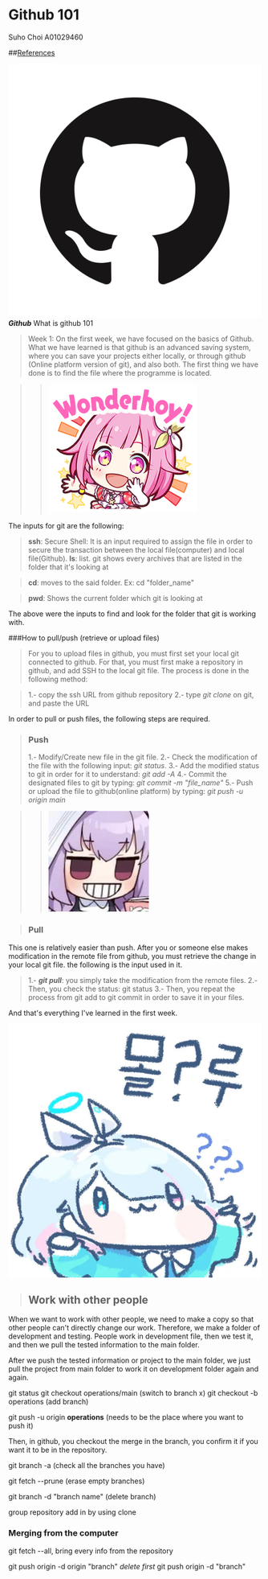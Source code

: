 # Github 101

Suho Choi A01029460


##[References](https://www.markdownguide.org/)

![Github logo](/Images/GIthub%20logo.png)
***Github***
What is github 101

>Week 1: On the first week, we have focused on the basics of Github. What we have learned is that github is an advanced saving system, where you can save your projects either locally, or through github (Online platform version of git), and also both.
The first thing we have done is to find the file where the programme is located.

>>![wonderhoy](/Images/wonderhoy.png)

The inputs for git are the following:
>**ssh**: Secure Shell: It is an input required to assign the file in order to secure the transaction between the local file(computer) and local file(Github).
>**ls**: list. git shows every archives that are listed in the folder that it's looking at

>**cd**: moves to the said folder. Ex: cd "folder_name"

>**pwd**: Shows the current folder which git is looking at

The above were the inputs to find and look for the folder that git is working with.

###How to pull/push (retrieve or upload files)

>For you to upload files in github, you must first set your local git connected to github. For that, you must first make a repository in github, and add SSH to the local git file. The process is done in the following method:

>1.- copy the ssh URL from github repository
>2.- type *git clone* on git, and paste the URL


In order to pull or push files, the following steps are required.

>### Push
>1.- Modify/Create new file in the git file.
>2.- Check the modification of the file with the following input: *git status*.
>3.- Add the modified status to git in order for it to understand: *git add -A*
>4.- Commit the designated files to git by typing: *git commit -m "file_name"*
>5.- Push or upload the file to github(online platform) by typing: *git push -u origin main*

>>![건-치](/Images/건-치.jpg)

>### Pull

This one is relatively easier than push.
After you or someone else makes modification in the remote file from github, you must retrieve the change in your local git file. the following is the input used in it.

>1.- ***git pull***: you simply take the modification from the remote files.
>2.- Then, you check the status: git status
>3.- Then, you repeat the process from git add to git commit in order to save it in your files.

And that's everything I've learned in the first week.


![몰루](/Images/몰루.jpg)

> ## Work with other people

When we want to work with other people, we need to make a copy so that other people can't directly change our work. Therefore, we make a folder of development and testing. People work in development file, then we test it, and then we pull the tested information to the main folder.

After we push the tested information or project to the main folder, we just pull the project from main folder to work it on development folder again and again.


git status
git checkout operations/main (switch to branch x)
git checkout -b operations (add branch)

git push -u origin **operations** (needs to be the place where you want to push it)



Then, in github, you checkout the merge in the branch, you confirm it if you want it to be in the repository.

git branch -a (check all the branches you have)

git fetch --prune (erase empty branches)

git branch -d "branch name" (delete branch)

group repository add in by using clone


### Merging from the computer


git fetch --all, bring every info from the repository

git push origin -d origin "branch"  *delete first*
git push origin -d "branch"

